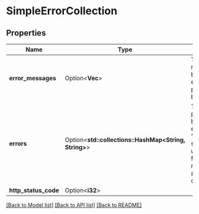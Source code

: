 # SimpleErrorCollection

## Properties

Name | Type | Description | Notes
------------ | ------------- | ------------- | -------------
**error_messages** | Option<**Vec<String>**> | The list of error messages produced by this operation. For example, \"input parameter 'key' must be provided\" | [optional]
**errors** | Option<**std::collections::HashMap<String, String>**> | The list of errors by parameter returned by the operation. For example,\"projectKey\": \"Project keys must start with an uppercase letter, followed by one or more uppercase alphanumeric characters.\" | [optional]
**http_status_code** | Option<**i32**> |  | [optional]

[[Back to Model list]](../README.md#documentation-for-models) [[Back to API list]](../README.md#documentation-for-api-endpoints) [[Back to README]](../README.md)


